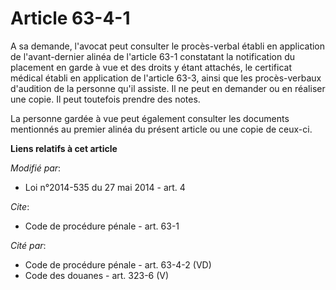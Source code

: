 # Article 63-4-1

A sa demande, l'avocat peut consulter le procès-verbal établi en application de l'avant-dernier alinéa de l'article 63-1
constatant la notification du placement en garde à vue et des droits y étant attachés, le certificat médical établi en
application de l'article 63-3, ainsi que les procès-verbaux d'audition de la personne qu'il assiste. Il ne peut en demander
ou en réaliser une copie. Il peut toutefois prendre des notes.

La personne gardée à vue peut également consulter les documents mentionnés au premier alinéa du présent article ou une copie
de ceux-ci.

**Liens relatifs à cet article**

_Modifié par_:

  - Loi n°2014-535 du 27 mai 2014 - art. 4

_Cite_:

  - Code de procédure pénale - art. 63-1

_Cité par_:

  - Code de procédure pénale - art. 63-4-2 (VD)
  - Code des douanes - art. 323-6 (V)

